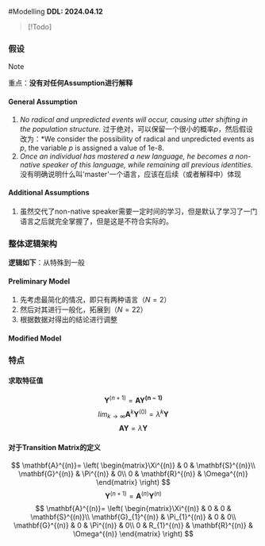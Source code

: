 #Modelling 
**DDL: 2024.04.12**
> [!Todo]
### 假设

> [!Note]
重点：**没有对任何Assumption进行解释**
#### General Assumption
1. *No radical and unpredicted events will occur, causing utter shifting in the population structure.* 过于绝对，可以保留一个很小的概率$p$，然后假设改为：*We consider the possibility of radical and unpredicted events as $p$, the variable $p$ is assigned a value of 1e-8. 
2. *Once an individual has mastered a new language, he becomes a non-native speaker of this language, while remaining all previous identities.* 没有明确说明什么叫'master'一个语言，应该在后续（或者解释中）体现
#### Additional Assumptions
1. 虽然交代了non-native speaker需要一定时间的学习，但是默认了学习了一门语言之后就完全掌握了，但是这是不符合实际的。
### 整体逻辑架构
**逻辑如下**：从特殊到一般
#### Preliminary Model
1. 先考虑最简化的情况，即只有两种语言（$N=2$）
2. 然后对其进行一般化，拓展到（$N=22$）
3. 根据数据对得出的结论进行调整
#### Modified Model

### 特点
#### 求取特征值
$$\mathbf{Y}^{(n+1)} = \mathbf{A}\mathbf{Y^{(n-1)}}$$$$lim_{k\rightarrow \infty} \mathbf{A}^k \mathbf{Y}^{(0)} = \lambda ^k \mathbf{Y}$$
$$\mathbf{A}\mathbf{Y}=\lambda \mathbf{Y}$$
#### 对于Transition Matrix的定义
$$
\mathbf{A}^{(n)}=
\left(
\begin{matrix}\Xi^{(n)} & 0 & \mathbf{S}^{(n)}\\
\mathbf{G}^{(n)} & \Pi^{(n)} & 0\\
0 & \mathbf{R}^{(n)} & \Omega^{(n)}
\end{matrix}
\right)
$$
$$
\mathbf{Y}^{(n+1)} = \mathbf{A}^{(n)}\mathbf{Y}^{(n)}
$$
$$
\mathbf{A}^{(n)}=
\left(
\begin{matrix}\Xi^{(n)} & 0 & 0 & \mathbf{S}^{(n)}\\
\mathbf{G}_{1}^{(n)} & \Pi_{1}^{(n)} & 0 & 0\\
\mathbf{G}^{(n)} & 0 & \Pi^{(n)} & 0\\
0 & R_{1}^{(n)} & \mathbf{R}^{(n)} & \Omega^{(n)}
\end{matrix}
\right)
$$